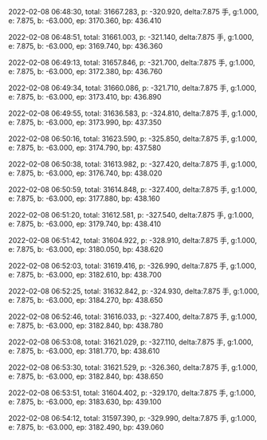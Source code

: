2022-02-08 06:48:30, total: 31667.283, p: -320.920, delta:7.875 手, g:1.000, e: 7.875, b: -63.000, ep: 3170.360, bp: 436.410

2022-02-08 06:48:51, total: 31661.003, p: -321.140, delta:7.875 手, g:1.000, e: 7.875, b: -63.000, ep: 3169.740, bp: 436.360

2022-02-08 06:49:13, total: 31657.846, p: -321.700, delta:7.875 手, g:1.000, e: 7.875, b: -63.000, ep: 3172.380, bp: 436.760

2022-02-08 06:49:34, total: 31660.086, p: -321.710, delta:7.875 手, g:1.000, e: 7.875, b: -63.000, ep: 3173.410, bp: 436.890

2022-02-08 06:49:55, total: 31636.583, p: -324.810, delta:7.875 手, g:1.000, e: 7.875, b: -63.000, ep: 3173.990, bp: 437.350

2022-02-08 06:50:16, total: 31623.590, p: -325.850, delta:7.875 手, g:1.000, e: 7.875, b: -63.000, ep: 3174.790, bp: 437.580

2022-02-08 06:50:38, total: 31613.982, p: -327.420, delta:7.875 手, g:1.000, e: 7.875, b: -63.000, ep: 3176.740, bp: 438.020

2022-02-08 06:50:59, total: 31614.848, p: -327.400, delta:7.875 手, g:1.000, e: 7.875, b: -63.000, ep: 3177.880, bp: 438.160

2022-02-08 06:51:20, total: 31612.581, p: -327.540, delta:7.875 手, g:1.000, e: 7.875, b: -63.000, ep: 3179.740, bp: 438.410

2022-02-08 06:51:42, total: 31604.922, p: -328.910, delta:7.875 手, g:1.000, e: 7.875, b: -63.000, ep: 3180.050, bp: 438.620

2022-02-08 06:52:03, total: 31619.416, p: -326.990, delta:7.875 手, g:1.000, e: 7.875, b: -63.000, ep: 3182.610, bp: 438.700

2022-02-08 06:52:25, total: 31632.842, p: -324.930, delta:7.875 手, g:1.000, e: 7.875, b: -63.000, ep: 3184.270, bp: 438.650

2022-02-08 06:52:46, total: 31616.033, p: -327.400, delta:7.875 手, g:1.000, e: 7.875, b: -63.000, ep: 3182.840, bp: 438.780

2022-02-08 06:53:08, total: 31621.029, p: -327.110, delta:7.875 手, g:1.000, e: 7.875, b: -63.000, ep: 3181.770, bp: 438.610

2022-02-08 06:53:30, total: 31621.529, p: -326.360, delta:7.875 手, g:1.000, e: 7.875, b: -63.000, ep: 3182.840, bp: 438.650

2022-02-08 06:53:51, total: 31604.402, p: -329.170, delta:7.875 手, g:1.000, e: 7.875, b: -63.000, ep: 3183.630, bp: 439.100

2022-02-08 06:54:12, total: 31597.390, p: -329.990, delta:7.875 手, g:1.000, e: 7.875, b: -63.000, ep: 3182.490, bp: 439.060